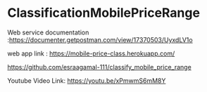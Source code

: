 # ClassificationMobilePriceRange
Web service documentation  :https://documenter.getpostman.com/view/17370503/UyxdLV1o

web app link : https://mobile-price-class.herokuapp.com/

https://github.com/esraagamal-111/classify_mobile_price_range

Youtube Video Link:
https://youtu.be/xPmwmS6mM8Y